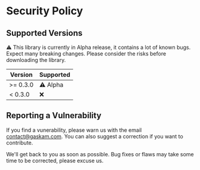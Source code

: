 # Security Policy

## Supported Versions

⚠️ This library is currently in Alpha release, it contains a lot of known bugs. Expect many breaking changes.
Please consider the risks before downloading the library.

| Version  | Supported          |
| -------- | ------------------ |
| >= 0.3.0 | ⚠️ Alpha           |
| < 0.3.0  | ❌                 |

## Reporting a Vulnerability

If you find a vunerability, please warn us with the email contact@gaskam.com. You can also suggest a correction if you want to contribute.

We'll get back to you as soon as possible.
Bug fixes or flaws may take some time to be corrected, please excuse us.
